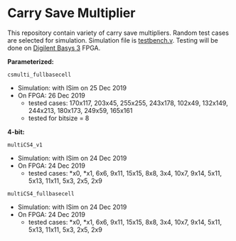 # Carry Save Multiplier

This repository contain variety of carry save multipliers. Random test cases are selected for simulation. Simulation file is [testbench.v](https://github.com/suoglu/Carry-Save-Multiplier/blob/master/testbench.v). Testing will be done on [Digilent Basys 3](https://reference.digilentinc.com/reference/programmable-logic/basys-3/reference-manual) FPGA.

**Parameterized:**

`csmulti_fullbasecell`
  * Simulation: with ISim on 25 Dec 2019
  * On FPGA: 26 Dec 2019
    * tested cases: 170x117, 203x45,  255x255, 243x178, 102x49, 132x149, 244x213, 180x173, 249x59,  165x161
    * tested for bitsize =  8

**4-bit:**

`multiCS4_v1`
  * Simulation: with ISim on 24 Dec 2019
  * On FPGA: 24 Dec 2019
    * tested cases: \*x0, \*x1, 6x6, 9x11, 15x15, 8x8, 3x4, 10x7, 9x14, 5x11, 5x13, 11x11, 5x3, 2x5, 2x9

`multiCS4_fullbasecell`
  * Simulation: with ISim on 24 Dec 2019
  * On FPGA: 24 Dec 2019
    * tested cases: \*x0, \*x1, 6x6, 9x11, 15x15, 8x8, 3x4, 10x7, 9x14, 5x11, 5x13, 11x11, 5x3, 2x5, 2x9
